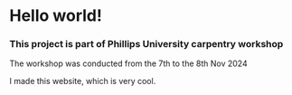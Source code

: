 # Hello world!

### This project is part of Phillips University carpentry workshop
The workshop was conducted from the 7th to the 8th Nov 2024

I made this website, which is very cool.
